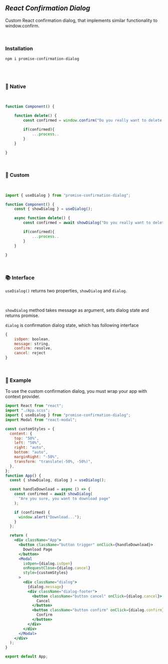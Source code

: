 ## **_React Confirmation Dialog_**

Custom React confirmation dialog, that implements similar functionality to window.confirm. <br>

<br>

### Installation

`npm i promise-confirmation-dialog`

<br>

<br>

### 💩 Native

<br>

```jsx
function Component() {

    function delete() {
        const confirmed = window.confirm("Do you really want to delete 📦?")

        if(confirmed){
            ...process..
        }
    }

}

```

<br>

### 🚀 Custom

<br>

```jsx
import { useDialog } from "promise-confirmation-dialog";

function Component() {
    const { showDialog } = useDialog();

    async function delete() {
        const confirmed = await showDialog("Do you really want to delete 📦"?)

        if(confirmed){
            ...process..
        }
    }

}

```

<br>

### 📚 Interface

`useDialog()` returns two properties, `showDialog` and `dialog`.

<br>

`showDialog` method takes message as argument, sets dialog state and returns promise.

`dialog` is confirmation dialog state, which has following interface

```jsx
{
    isOpen: boolean,
    message: string,
    confirm: resolve,
    cancel: reject
}
```

<br>

### 🚚 Example

To use the custom confirmation dialog, you must wrap your app with context provider.

```jsx
import React from "react";
import "./App.scss";
import { useDialog } from "promise-confirmation-dialog";
import Modal from "react-modal";

const customStyles = {
  content: {
    top: "50%",
    left: "50%",
    right: "auto",
    bottom: "auto",
    marginRight: "-50%",
    transform: "translate(-50%, -50%)",
  },
};
function App() {
  const { showDialog, dialog } = useDialog();

  const handleDownload = async () => {
    const confirmed = await showDialog(
      "Are you sure, you want to download page"
    );

    if (confirmed) {
      window.alert("Download...");
    }
  };

  return (
    <div className="App">
      <button className="button trigger" onClick={handleDownload}>
        Download Page
      </button>
      <Modal
        isOpen={dialog.isOpen}
        onRequestClose={dialog.cancel}
        style={customStyles}
      >
        <div className="dialog">
          {dialog.message}
          <div className="dialog-footer">
            <button className="button cancel" onClick={dialog.cancel}>
              Cancel
            </button>
            <button className="button confirm" onClick={dialog.confirm}>
              Confirm
            </button>
          </div>
        </div>
      </Modal>
    </div>
  );
}

export default App;
```
